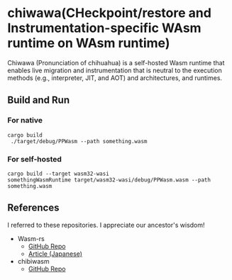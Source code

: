 # chiwawa(CHeckpoint/restore and Instrumentation-specific WAsm runtime on WAsm runtime)

Chiwawa (Pronunciation of chihuahua) is a self-hosted Wasm runtime that enables live migration and instrumentation that is neutral to the execution methods (e.g., interpreter, JIT, and AOT) and architectures, and runtimes.


## Build and Run
### For native

```
cargo build
 ./target/debug/PPWasm --path something.wasm
```

### For self-hosted

```
cargo build --target wasm32-wasi
somethingWasmRuntime target/wasm32-wasi/debug/PPWasm.wasm --path something.wasm
```


## References
I referred to these repositories. I appreciate our ancestor's wisdom!

- Wasm-rs
  - [GitHub Repo](https://github.com/kgtkr/wasm-rs)
  - [Article (Japanese)](https://qiita.com/kgtkr/items/f4b3e2d83c7067f3cfcb)
- chibiwasm
  - [GitHub Repo](https://github.com/skanehira/chibiwasm)
